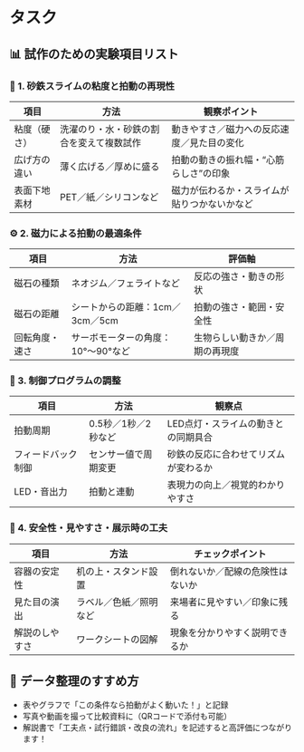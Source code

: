 
# タスク

## 📊 試作のための実験項目リスト

### 🧲 1. 砂鉄スライムの粘度と拍動の再現性

| 項目 | 方法 | 観察ポイント | 
| ---- | ---- | ---- |
| 粘度（硬さ） | 洗濯のり・水・砂鉄の割合を変えて複数試作 | 動きやすさ／磁力への反応速度／見た目の変化 | 
| 広げ方の違い | 薄く広げる／厚めに盛る | 拍動の動きの振れ幅・“心筋らしさ”の印象 | 
| 表面下地素材 | PET／紙／シリコンなど | 磁力が伝わるか・スライムが貼りつかないかなど | 



### ⚙️ 2. 磁力による拍動の最適条件
| 項目 | 方法 | 評価軸 | 
| ---- | ---- | ---- |
| 磁石の種類 | ネオジム／フェライトなど | 反応の強さ・動きの形状 | 
| 磁石の距離 | シートからの距離：1cm／3cm／5cm | 拍動の強さ・範囲・安全性 | 
| 回転角度・速さ | サーボモーターの角度：10°〜90°など | 生物らしい動きか／周期の再現度 | 



### 🔋 3. 制御プログラムの調整
| 項目 | 方法 | 観察点 | 
| ---- | ---- | ---- |
| 拍動周期 | 0.5秒／1秒／2秒など | LED点灯・スライムの動きとの同期具合 | 
| フィードバック制御 | センサー値で周期変更 | 砂鉄の反応に合わせてリズムが変わるか | 
| LED・音出力 | 拍動と連動 | 表現力の向上／視覚的わかりやすさ | 



### 🔎 4. 安全性・見やすさ・展示時の工夫
| 項目 | 方法 | チェックポイント | 
| ---- | ---- | ---- |
| 容器の安定性 | 机の上・スタンド設置 | 倒れないか／配線の危険性はないか | 
| 見た目の演出 | ラベル／色紙／照明など | 来場者に見やすい／印象に残る | 
| 解説のしやすさ | ワークシートの図解 | 現象を分かりやすく説明できるか | 



## 📝 データ整理のすすめ方
- 表やグラフで「この条件なら拍動がよく動いた！」と記録
- 写真や動画を撮って比較資料に（QRコードで添付も可能）
- 解説書で「工夫点・試行錯誤・改良の流れ」を記述すると高評価につながります！

<script src="https://makecode.com/gh-pages-embed.js"></script><script>makeCodeRender("{{ site.makecode.home_url }}", "{{ site.github.owner_name }}/{{ site.github.repository_name }}");</script>
